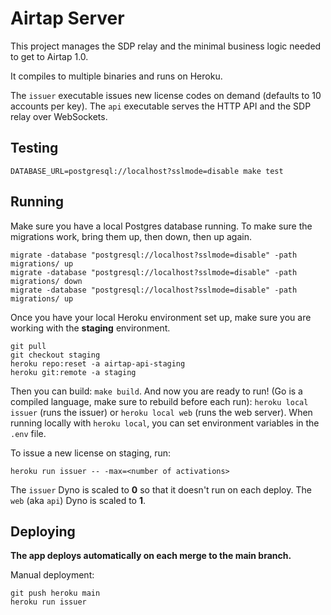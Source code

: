 # Airtap Server
This project manages the SDP relay and the minimal business logic needed to get to Airtap 1.0.

It compiles to multiple binaries and runs on Heroku.

The `issuer` executable issues new license codes on demand (defaults to 10 accounts per key). The `api` executable serves the HTTP API and the SDP relay over WebSockets.

## Testing
`DATABASE_URL=postgresql://localhost?sslmode=disable make test`

## Running
Make sure you have a local Postgres database running. To make sure the migrations work, bring them up, then down, then up again.
```
migrate -database "postgresql://localhost?sslmode=disable" -path migrations/ up
migrate -database "postgresql://localhost?sslmode=disable" -path migrations/ down
migrate -database "postgresql://localhost?sslmode=disable" -path migrations/ up
```

Once you have your local Heroku environment set up, make sure you are working with the **staging** environment.
```
git pull
git checkout staging
heroku repo:reset -a airtap-api-staging
heroku git:remote -a staging
```

Then you can build: `make build`. And now you are ready to run! (Go is a compiled language, make sure to rebuild before each run): `heroku local issuer` (runs the issuer) or `heroku local web` (runs the web server). When running locally with `heroku local`, you can set environment variables in the `.env` file.

To issue a new license on staging, run:
```
heroku run issuer -- -max=<number of activations>
```

The `issuer` Dyno is scaled to **0** so that it doesn't run on each deploy.
The `web` (aka `api`) Dyno is scaled to **1**.


## Deploying
**The app deploys automatically on each merge to the main branch.**

Manual deployment:
```
git push heroku main
heroku run issuer
```